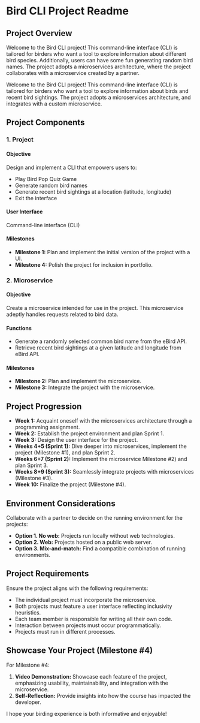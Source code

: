 # Bird CLI Project Readme

## Project Overview

Welcome to the Bird CLI project! This command-line interface (CLI) is tailored for birders who want a tool to explore information about different bird species. Additionally, users can have some fun generating random bird names. The project adopts a microservices architecture, where the project collaborates with a microservice created by a partner.

Welcome to the Bird CLI project! This command-line interface (CLI) is tailored for birders who want a tool to explore information about birds and recent bird sightings. The project adopts a microservices architecture, and integrates with a custom microservice.

## Project Components

### 1. Project

#### Objective
Design and implement a CLI that empowers users to:
- Play Bird Pop Quiz Game
- Generate random bird names
- Generate recent bird sightings at a location (latitude, longitude)
- Exit the interface

#### User Interface
Command-line interface (CLI)

#### Milestones
- **Milestone 1:** Plan and implement the initial version of the project with a UI.
- **Milestone 4:** Polish the project for inclusion in portfolio.

### 2. Microservice

#### Objective
Create a microservice intended for use in the project. This microservice adeptly handles requests related to bird data.

#### Functions
- Generate a randomly selected common bird name from the eBird API.
- Retrieve recent bird sightings at a given latitude and longitude from eBird API.

#### Milestones
- **Milestone 2:** Plan and implement the microservice.
- **Milestone 3:** Integrate the project with the microservice.

## Project Progression

- **Week 1:** Acquaint oneself with the microservices architecture through a programming assignment.
- **Week 2:** Establish the project environment and plan Sprint 1.
- **Week 3:** Design the user interface for the project.
- **Weeks 4+5 (Sprint 1):** Dive deeper into microservices, implement the project (Milestone #1), and plan Sprint 2.
- **Weeks 6+7 (Sprint 2):** Implement the microservice Milestone #2) and plan Sprint 3.
- **Weeks 8+9 (Sprint 3):** Seamlessly integrate projects with microservices (Milestone #3).
- **Week 10:** Finalize the project (Milestone #4).

## Environment Considerations

Collaborate with a partner to decide on the running environment for the projects:

- **Option 1. No web:** Projects run locally without web technologies.
- **Option 2. Web:** Projects hosted on a public web server.
- **Option 3. Mix-and-match:** Find a compatible combination of running environments.

## Project Requirements

Ensure the project aligns with the following requirements:

- The individual project must incorporate the microservice.
- Both projects must feature a user interface reflecting inclusivity heuristics.
- Each team member is responsible for writing all their own code.
- Interaction between projects must occur programmatically.
- Projects must run in different processes.

## Showcase Your Project (Milestone #4)

For Milestone #4:

1. **Video Demonstration:** Showcase each feature of the project, emphasizing usability, maintainability, and integration with the microservice.
2. **Self-Reflection:** Provide insights into how the course has impacted the developer.

I hope your birding experience is both informative and enjoyable!
